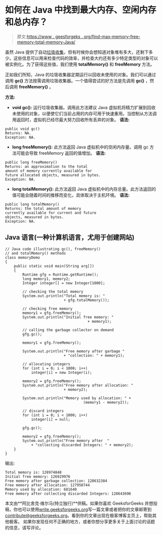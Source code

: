 # 如何在 Java 中找到最大内存、空闲内存和总内存？

> 原文:[https://www . geesforgeks . org/find-max-memory-free-memory-total-memory-Java/](https://www.geeksforgeeks.org/find-max-memory-free-memory-total-memory-java/)

虽然 Java 提供了自动[垃圾收集](https://www.geeksforgeeks.org/garbage-collection-java/)，但有时候你会想知道对象堆有多大，还剩下多少。这些信息可以用来检查代码的效率，并检查大约还有多少特定类型的对象可以被实例化。为了获得这些值，我们使用
**totalMemory()** 和 **freeMemory** 方法。

正如我们所知，Java 的垃圾收集器定期运行以回收未使用的对象。我们可以通过调用 **gc()** 方法按需调用垃圾收集器。一个值得尝试的好方法是先调用 **gc()** ，然后调用 **freeMemory()** 。

**方法:**

*   **void gc():** 运行垃圾收集器。调用此方法建议 Java 虚拟机将精力扩展到回收未使用的对象，以便使它们当前占用的内存可用于快速重用。当控制从方法调用返回时，虚拟机已经尽最大努力回收所有丢弃的对象。
    **语法:**

```
public void gc()
Returns: NA.
Exception: NA.
```

*   **long freeMemory():** 此方法返回 Java 虚拟机中的空闲内存量。调用 gc 方法可能会导致 freeMemory 返回的值增加。
    **语法:**

```
public long freeMemory()
Returns: an approximation to the total
amount of memory currently available for
future allocated objects, measured in bytes.
Exception: NA.
```

*   **long totalMemory():** 此方法返回 Java 虚拟机中的内存总量。此方法返回的值可能会随着时间的推移而变化，具体取决于主机环境。
    **语法:**

```
public long totalMemory()
Returns: the total amount of memory 
currently available for current and future 
objects, measured in bytes.
Exception: NA.
```

## Java 语言(一种计算机语言，尤用于创建网站)

```
// Java code illustrating gc(), freeMemory()
// and totalMemory() methods
class memoryDemo
{
    public static void main(String arg[])
    {
        Runtime gfg = Runtime.getRuntime();
        long memory1, memory2;
        Integer integer[] = new Integer[1000];

        // checking the total memory
        System.out.println("Total memory is: "
                           + gfg.totalMemory());

        // checking free memory
        memory1 = gfg.freeMemory();
        System.out.println("Initial free memory: "
                                      + memory1);

        // calling the garbage collector on demand
        gfg.gc();

        memory1 = gfg.freeMemory();

        System.out.println("Free memory after garbage "
                           + "collection: " + memory1);

        // allocating integers
        for (int i = 0; i < 1000; i++)
            integer[i] = new Integer(i);

        memory2 = gfg.freeMemory();
        System.out.println("Free memory after allocation: "
                           + memory2);

        System.out.println("Memory used by allocation: " +
                                    (memory1 - memory2));

        // discard integers
        for (int i = 0; i < 1000; i++)
            integer[i] = null;

        gfg.gc();

        memory2 = gfg.freeMemory();
        System.out.println("Free memory after  "
            + "collecting discarded Integers: " + memory2);
    }
}
```

输出:

```
Total memory is: 128974848
Initial free memory: 126929976
Free memory after garbage collection: 128632384
Free memory after allocation: 127950744
Memory used by allocation: 681640
Free memory after collecting discarded Integers: 128643696
```

本文由**阿比舍克·维尔马(特立独行)**供稿。如果你喜欢 GeeksforGeeks 并想投稿，你也可以使用[write.geeksforgeeks.org](https://write.geeksforgeeks.org)写一篇文章或者把你的文章邮寄到 contribute@geeksforgeeks.org。看到你的文章出现在极客博客主页上，帮助其他极客。
如果你发现任何不正确的地方，或者你想分享更多关于上面讨论的话题的信息，请写评论。